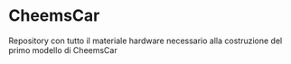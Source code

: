 # CheemsCar
Repository con tutto il materiale hardware necessario alla costruzione del primo modello di CheemsCar
